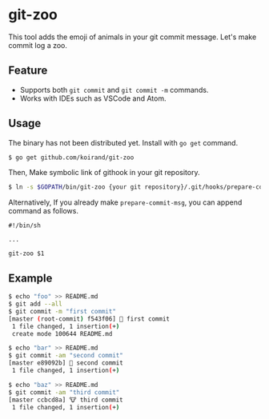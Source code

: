 git-zoo
===

This tool adds the emoji of animals in your git commit message. Let's make commit log a zoo.

## Feature
- Supports both `git commit` and `git commit -m` commands.
- Works with IDEs such as VSCode and Atom.

## Usage

The binary has not been distributed yet. Install with `go get` command.

```bash
$ go get github.com/koirand/git-zoo
```

Then, Make symbolic link of githook in your git repository.

```bash
$ ln -s $GOPATH/bin/git-zoo {your git repository}/.git/hooks/prepare-commit-msg
```

Alternatively, If you already make `prepare-commit-msg`, you can append command as follows.

```
#!/bin/sh

...

git-zoo $1
```

## Example

```bash
$ echo "foo" >> README.md
$ git add --all
$ git commit -m "first commit"
[master (root-commit) f543f06] 🦁 first commit
 1 file changed, 1 insertion(+)
 create mode 100644 README.md

$ echo "bar" >> README.md
$ git commit -am "second commit"
[master e89092b] 🐸 second commit
 1 file changed, 1 insertion(+)

$ echo "baz" >> README.md
$ git commit -am "third commit"
[master ccbcd8a] 🐮 third commit
 1 file changed, 1 insertion(+)
```


